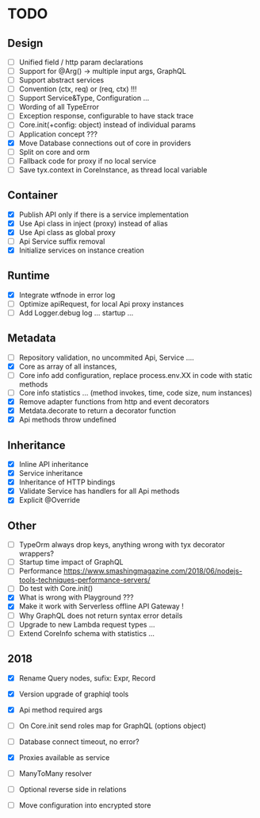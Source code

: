 # TODO

## Design
 - [ ] Unified field / http param declarations
 - [ ] Support for @Arg() -> multiple input args, GraphQL
 - [ ] Support abstract services
 - [ ] Convention (ctx, req) or (req, ctx) !!!
 - [ ] Support Service&Type, Configuration ...
 - [ ] Wording of all TypeError
 - [ ] Exception response, configurable to have stack trace
 - [ ] Core.init(+config: object) instead of individual params
 - [ ] Application concept ???
 - [x] Move Database connections out of core in providers
 - [ ] Split on core and orm
 - [ ] Fallback code for proxy if no local service
 - [ ] Save tyx.context in CoreInstance, as thread local variable

## Container
 - [x] Publish API only if there is a service implementation
 - [X] Use Api class in inject (proxy) instead of alias
 - [x] Use Api class as global proxy
 - [ ] Api Service suffix removal
 - [x] Initialize services on instance creation

 ## Runtime
 - [x] Integrate wtfnode in error log
 - [ ] Optimize apiRequest, for local Api proxy instances
 - [ ] Add Logger.debug log ... startup ...

## Metadata
 - [ ] Repository validation, no uncommited Api, Service ....
 - [x] Core as array of all instances, 
 - [ ] Core info add configuration, replace process.env.XX in code with static methods
 - [ ] Core info statistics ... (method invokes, time, code size, num instances)
 - [x] Remove adapter functions from http and event decorators
 - [x] Metdata.decorate to return a decorator function
 - [x] Api methods throw undefined

## Inheritance
 - [x] Inline API inheritance
 - [x] Service inheritance
 - [x] Inheritance of HTTP bindings
 - [x] Validate Service has handlers for all Api methods
 - [x] Explicit @Override

## Other
 - [ ] TypeOrm always drop keys, anything wrong with tyx decorator wrappers?
 - [ ] Startup time impact of GraphQL
 - [ ] Performance https://www.smashingmagazine.com/2018/06/nodejs-tools-techniques-performance-servers/
 - [ ] Do test with Core.init()
 - [x] What is wrong with Playground ???
 - [x] Make it work with Serverless offline API Gateway !
 - [ ] Why GraphQL does not return syntax error details
 - [ ] Upgrade to new Lambda request types ...
 - [ ] Extend CoreInfo schema with statistics ...

## 2018
 - [x] Rename Query nodes, sufix: Expr, Record
 - [x] Version upgrade of graphiql tools
 - [x] Api method required args
 - [ ] On Core.init send roles map for GraphQL (options object)
 - [ ] Database connect timeout, no error?
 - [x] Proxies available as service
 - [ ] ManyToMany resolver
 - [ ] Optional reverse side in relations
 - [ ] Move configuration into encrypted store

 